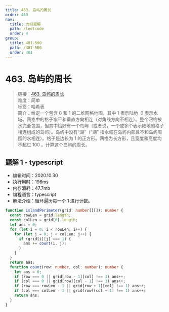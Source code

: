 ```yaml
---
title: 463. 岛屿的周长
order: 463
nav:
  title: 力扣题解
  path: /leetcode
  order: 4
group:
  title: 401-500
  path: /401-500
  order: 401
---
```


# 463. 岛屿的周长

> 链接：[463. 岛屿的周长](https://leetcode-cn.com/problems/island-perimeter/)  
> 难度：简单  
> 标签：哈希表  
> 简介：给定一个包含 0 和 1 的二维网格地图，其中 1 表示陆地  0 表示水域。网格中的格子水平和垂直方向相连（对角线方向不相连）。整个网格被水完全包围，但其中恰好有一个岛屿（或者说，一个或多个表示陆地的格子相连组成的岛屿）。岛屿中没有“湖”（“湖” 指水域在岛屿内部且不和岛屿周围的水相连）。格子是边长为 1 的正方形。网格为长方形，且宽度和高度均不超过 100 。计算这个岛屿的周长。

## 题解 1 - typescript

- 编辑时间：2020.10.30
- 执行用时：196ms
- 内存消耗：47.7mb
- 编程语言：typescript
- 解法介绍：循环遍历每一个 1 进行计数。

```typescript
function islandPerimeter(grid: number[][]): number {
  const rowLen = grid.length;
  const colLen = grid[0].length;
  let ans = 0;
  for (let i = 0; i < rowLen; i++) {
    for (let j = 0; j < colLen; j++) {
      if (grid[i][j] === 1) {
        ans += count(i, j);
      }
    }
  }
  return ans;
  function count(row: number, col: number): number {
    let ans = 0;
    if (row === 0 || grid[row - 1][col] !== 1) ans++;
    if (col === 0 || grid[row][col - 1] !== 1) ans++;
    if (row === rowLen - 1 || grid[row + 1][col] !== 1) ans++;
    if (col === colLen - 1 || grid[row][col + 1] !== 1) ans++;
    return ans;
  }
}
```

